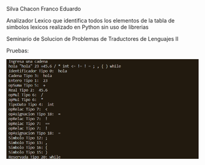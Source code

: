 Silva Chacon Franco Eduardo

Analizador Lexico que identifica todos los elementos de la tabla de simbolos lexicos realizado en Python sin uso de librerias

Seminario de Solucion de Problemas de Traductores de Lenguajes II

Pruebas:

![Cadena](https://github.com/franco-e-s-c/Sem-Traductores2/blob/6c73afd3d979dd42af9479522f68998623035244/Analizador%20Lexico/imagenes/1,2.png)
